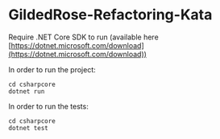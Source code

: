 # GildedRose-Refactoring-Kata

Require .NET Core SDK to run (available here [https://dotnet.microsoft.com/download](https://dotnet.microsoft.com/download))

In order to run the project: 
```
cd csharpcore
dotnet run
```

In order to run the tests:
```
cd csharpcore
dotnet test
```